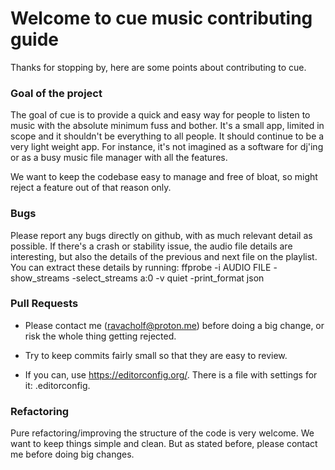 # Welcome to cue music contributing guide

Thanks for stopping by, here are some points about contributing to cue.

### Goal of the project

The goal of cue is to provide a quick and easy way for people to listen to music with the absolute minimum fuss and bother. 
It's a small app, limited in scope and it shouldn't be everything to all people. It should continue to be a very light weight app.
For instance, it's not imagined as a software for dj'ing or as a busy music file manager with all the features. 

We want to keep the codebase easy to manage and free of bloat, so might reject a feature out of that reason only.

### Bugs

Please report any bugs directly on github, with as much relevant detail as possible. 
If there's a crash or stability issue, the audio file details are interesting, but also the details of the previous and next file on the playlist. You can extract these details by running:
ffprobe -i AUDIO FILE -show_streams -select_streams a:0 -v quiet -print_format json

### Pull Requests

- Please contact me (ravacholf@proton.me) before doing a big change, or risk the whole thing getting rejected. 

- Try to keep commits fairly small so that they are easy to review.

- If you can, use https://editorconfig.org/. There is a file with settings for it: .editorconfig.

### Refactoring

Pure refactoring/improving the structure of the code is very welcome. We want to keep things simple and clean. But as stated before, please contact me before doing big changes.


